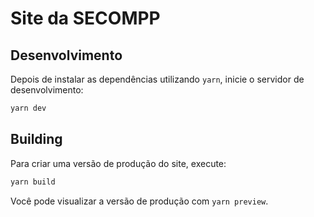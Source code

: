 # Site da SECOMPP

## Desenvolvimento

Depois de instalar as dependências utilizando `yarn`, inicie o servidor de desenvolvimento:

```bash
yarn dev
```

## Building

Para criar uma versão de produção do site, execute:

```bash
yarn build
```

Você pode visualizar a versão de produção com `yarn preview`.